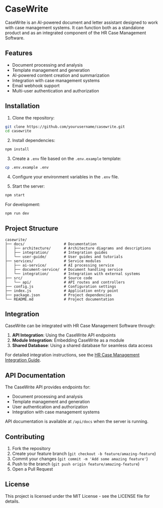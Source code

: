 # CaseWrite

CaseWrite is an AI-powered document and letter assistant designed to work with case management systems. It can function both as a standalone product and as an integrated component of the HR Case Management Software.

## Features

- Document processing and analysis
- Template management and generation
- AI-powered content creation and summarization
- Integration with case management systems
- Email webhook support
- Multi-user authentication and authorization

## Installation

1. Clone the repository:
```bash
git clone https://github.com/yourusername/casewrite.git
cd casewrite
```

2. Install dependencies:
```bash
npm install
```

3. Create a `.env` file based on the `.env.example` template:
```bash
cp .env.example .env
```

4. Configure your environment variables in the `.env` file.

5. Start the server:
```bash
npm start
```

For development:
```bash
npm run dev
```

## Project Structure

```
casewrite/
├── docs/                  # Documentation
│   ├── architecture/      # Architecture diagrams and descriptions
│   ├── integration/       # Integration guides
│   └── user-guide/        # User guides and tutorials
├── services/              # Service modules
│   ├── ai-service/        # AI processing service
│   ├── document-service/  # Document handling service
│   └── integration/       # Integration with external systems
├── src/                   # Source code
│   └── api/               # API routes and controllers
├── config.js              # Configuration settings
├── index.js               # Application entry point
├── package.json           # Project dependencies
└── README.md              # Project documentation
```

## Integration

CaseWrite can be integrated with HR Case Management Software through:

1. **API Integration**: Using the CaseWrite API endpoints
2. **Module Integration**: Embedding CaseWrite as a module
3. **Shared Database**: Using a shared database for seamless data access

For detailed integration instructions, see the [HR Case Management Integration Guide](docs/integration/hr-case-management-integration.md).

## API Documentation

The CaseWrite API provides endpoints for:

- Document processing and analysis
- Template management and generation
- User authentication and authorization
- Integration with case management systems

API documentation is available at `/api/docs` when the server is running.

## Contributing

1. Fork the repository
2. Create your feature branch (`git checkout -b feature/amazing-feature`)
3. Commit your changes (`git commit -m 'Add some amazing feature'`)
4. Push to the branch (`git push origin feature/amazing-feature`)
5. Open a Pull Request

## License

This project is licensed under the MIT License - see the LICENSE file for details.
